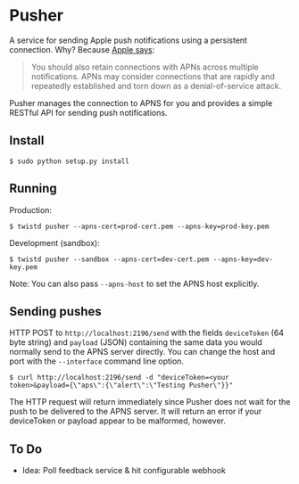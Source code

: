 Pusher
=======

A service for sending Apple push notifications using a persistent connection.
Why? Because [Apple says](http://goo.gl/3UgbY):

 > You should also retain connections with APNs across multiple notifications. APNs may consider connections that are rapidly and repeatedly established and torn down as a denial-of-service attack.

Pusher manages the connection to APNS for you and provides a simple RESTful API for sending push notifications.


Install
-------

    $ sudo python setup.py install


Running
-------

Production:

    $ twistd pusher --apns-cert=prod-cert.pem --apns-key=prod-key.pem

Development (sandbox):

    $ twistd pusher --sandbox --apns-cert=dev-cert.pem --apns-key=dev-key.pem

Note: You can also pass `--apns-host` to set the APNS host explicitly.


Sending pushes
--------------

HTTP POST to `http://localhost:2196/send` with the fields `deviceToken` (64 byte string) and `payload` (JSON) containing the same data you would normally send to the APNS server directly. You can change the host and port with the `--interface` command line option.

    $ curl http://localhost:2196/send -d "deviceToken=<your token>&payload={\"aps\":{\"alert\":\"Testing Pusher\"}}"

The HTTP request will return immediately since Pusher does not wait for the push to be delivered to the APNS server. It will return an error if your deviceToken or payload appear to be malformed, however.


To Do
-----

 * Idea: Poll feedback service & hit configurable webhook
